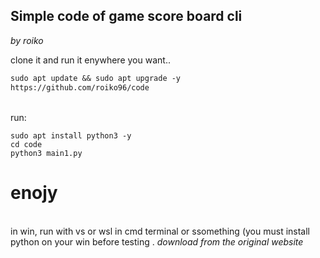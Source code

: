 ## Simple code of game score board cli

*by roiko* 

clone it and run it enywhere you want.. 

```markdown
sudo apt update && sudo apt upgrade -y
https://github.com/roiko96/code
```
<br> run: </br>
```
sudo apt install python3 -y 
cd code
python3 main1.py
```
# enojy
<br> in win, run with vs or wsl in cmd terminal or ssomething (you must install python on your win before testing . *download from the original website* </br>

